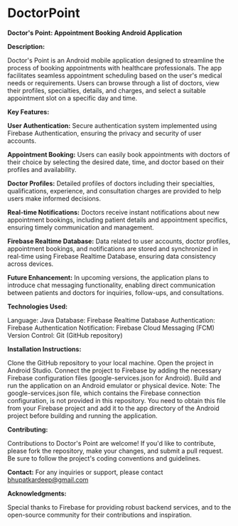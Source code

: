 # DoctorPoint

**Doctor's Point: Appointment Booking Android Application**

**Description:**

Doctor's Point is an Android mobile application designed to streamline the process of booking appointments with healthcare professionals. The app facilitates seamless appointment scheduling based on the user's medical needs or requirements. Users can browse through a list of doctors, view their profiles, specialties, details, and charges, and select a suitable appointment slot on a specific day and time.

**Key Features:**

**User Authentication:** Secure authentication system implemented using Firebase Authentication, ensuring the privacy and security of user accounts.

**Appointment Booking:** Users can easily book appointments with doctors of their choice by selecting the desired date, time, and doctor based on their profiles and availability.

**Doctor Profiles:** Detailed profiles of doctors including their specialties, qualifications, experience, and consultation charges are provided to help users make informed decisions.

**Real-time Notifications:** Doctors receive instant notifications about new appointment bookings, including patient details and appointment specifics, ensuring timely communication and management.

**Firebase Realtime Database:** Data related to user accounts, doctor profiles, appointment bookings, and notifications are stored and synchronized in real-time using Firebase Realtime Database, ensuring data consistency across devices.

**Future Enhancement:** In upcoming versions, the application plans to introduce chat messaging functionality, enabling direct communication between patients and doctors for inquiries, follow-ups, and consultations.

**Technologies Used:**

Language: Java
Database: Firebase Realtime Database
Authentication: Firebase Authentication
Notification: Firebase Cloud Messaging (FCM)
Version Control: Git (GitHub repository)

**Installation Instructions:**

Clone the GitHub repository to your local machine.
Open the project in Android Studio.
Connect the project to Firebase by adding the necessary Firebase configuration files (google-services.json for Android).
Build and run the application on an Android emulator or physical device.
Note: The google-services.json file, which contains the Firebase connection configuration, is not provided in this repository. You need to obtain this file from your Firebase project and add it to the app directory of the Android project before building and running the application.

**Contributing:**

Contributions to Doctor's Point are welcome! If you'd like to contribute, please fork the repository, make your changes, and submit a pull request. Be sure to follow the project's coding conventions and guidelines.

**Contact:**
For any inquiries or support, please contact bhupatkardeep@gmail.com

**Acknowledgments:**

Special thanks to Firebase for providing robust backend services, and to the open-source community for their contributions and inspiration.






